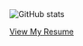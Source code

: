<link rel="stylesheet" type="text/css" media="all" href="./style.css" />

<!-- ![](https://github-readme-stats.vercel.app/api/top-langs/?username=BrentCubbage1&hide=roff,tsql,html,css,javascript,c,c%2B%2B,MATLAB,perl&theme=tokyonight)<br> -->

<img alt="GitHub stats" src="https://github-readme-stats.vercel.app/api?username=BrentCubbage1&hide_rank=true&hide=stars,contribs&show_icons=true&theme=react">

[View My Resume](./Brent_Cubbage_Resume.pdf)


